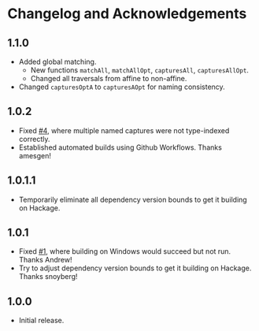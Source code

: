 # Changelog and Acknowledgements

## 1.1.0
* Added global matching.
    * New functions `matchAll`, `matchAllOpt`, `capturesAll`, `capturesAllOpt`.
    * Changed all traversals from affine to non-affine.
* Changed `capturesOptA` to `capturesAOpt` for naming consistency.

## 1.0.2
* Fixed [#4](https://github.com/sjshuck/pcre2/4), where multiple named captures
  were not type-indexed correctly.
* Established automated builds using Github Workflows.  Thanks amesgen!

## 1.0.1.1
* Temporarily eliminate all dependency version bounds to get it building on
  Hackage.

## 1.0.1
* Fixed [#1](https://github.com/sjshuck/pcre2/1), where building on Windows
  would succeed but not run.  Thanks Andrew!
* Try to adjust dependency version bounds to get it building on Hackage.  Thanks
  snoyberg!

## 1.0.0
* Initial release.
